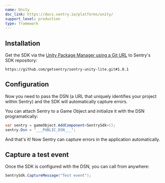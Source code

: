 ```yaml
---
name: Unity
doc_link: https://docs.sentry.io/platforms/unity/
support_level: production
type: framework
---
```


## Installation

Get the SDK via the [Unity Package Manager using a Git URL](https://docs.unity3d.com/Manual/upm-ui-giturl.html) to Sentry's SDK repository:

```
https://github.com/getsentry/sentry-unity-lite.git#1.0.1
```

## Configuration

Now you need to pass the DSN (a URL that uniquely identifies your project within Sentry) and the SDK will automatically capture errors.

You can attach Sentry to a Game Object and initialize it with the DSN programatically:

```csharp
var sentry = gameObject.AddComponent<SentrySdk>();
sentry.Dsn = "___PUBLIC_DSN___";
```

And that's it! Now Sentry can capture errors in the application automatically.

## Capture a test event

Once the SDK is configured with the DSN, you can call from anywhere:

```csharp
SentrySdk.CaptureMessage("Test event");
```
